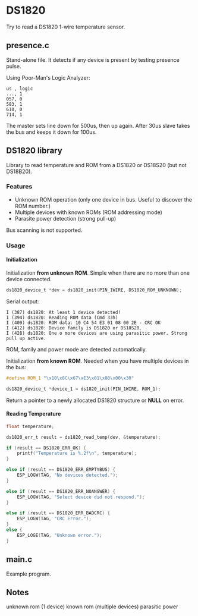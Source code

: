 # DS1820

Try to read a DS1820 1-wire temperature sensor.

## presence.c

Stand-alone file. It detects if any device is present by testing presence pulse.

Using Poor-Man's Logic Analyzer:

    us , logic
    ..., 1
    057, 0
    583, 1
    610, 0
    714, 1

The master sets line down for 500us, then up again. After 30us slave takes the bus and keeps it down for 100us.

## DS1820 library

Library to read temperature and ROM from a DS1820 or DS18S20 (but not DS18B20).

### Features

- Unknown ROM operation (only one device in bus. Useful to discover the ROM number.)
- Multiple devices with known ROMs (ROM addressing mode)
- Parasite power detection (strong pull-up)

Bus scanning is not supported.

### Usage

#### Initialization

Initialization **from unknown ROM**. Simple when there are no more than one device connected.

```c
ds1820_device_t *dev = ds1820_init(PIN_1WIRE, DS1820_ROM_UNKNOWN);
```

Serial output:

    I (387) ds1820: At least 1 device detected!
    I (394) ds1820: Reading ROM data (Cmd 33h)
    I (409) ds1820: ROM data: 10 C4 54 E3 01 08 00 2E - CRC OK
    I (412) ds1820: Device family is DS1820 or DS18S20.
    I (428) ds1820: One o more devices are using parasitic power. Strong pull up active.

ROM, family and power mode are detected automatically.

Initialization **from known ROM**. Needed when you have multiple devices in the bus:


```c
#define ROM_1 "\x10\x8C\x67\xE3\x01\x08\x00\x30"

ds1820_device_t *device_1 = ds1820_init(PIN_1WIRE, ROM_1);
```

Return a pointer to a newly allocated DS1820 structure or **NULL** on error.

#### Reading Temperature

```c
float temperature;

ds1820_err_t result = ds1820_read_temp(dev, &temperature);

if (result == DS1820_ERR_OK) {
    printf("Temperature is %.2f\n", temperature);
}

else if (result == DS1820_ERR_EMPTYBUS) {
    ESP_LOGW(TAG, "No devices detected.");
}

else if (result == DS1820_ERR_NOANSWER) {
    ESP_LOGW(TAG, "Select device did not respond.");
}

else if (result == DS1820_ERR_BADCRC) {
    ESP_LOGW(TAG, "CRC Error.");
}
else {
    ESP_LOGE(TAG, "Unknown error.");
}
```

## main.c

Example program.

## Notes

unknown rom (1 device)
known rom (multiple devices)
parasitic power
